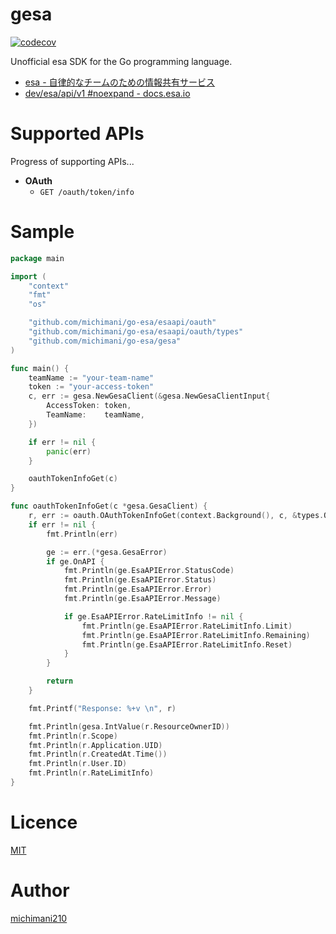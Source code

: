 gesa
===

[![codecov](https://codecov.io/gh/michimani/go-esa/branch/main/graph/badge.svg?token=JL9T8F4GBX)](https://codecov.io/gh/michimani/go-esa)  

Unofficial esa SDK for the Go programming language.

- [esa - 自律的なチームのための情報共有サービス](https://esa.io/)
- [dev/esa/api/v1 #noexpand - docs.esa.io](https://docs.esa.io/posts/102)

# Supported APIs

Progress of supporting APIs...

- **OAuth**
  - `GET /oauth/token/info`

# Sample

```go
package main

import (
	"context"
	"fmt"
	"os"

	"github.com/michimani/go-esa/esaapi/oauth"
	"github.com/michimani/go-esa/esaapi/oauth/types"
	"github.com/michimani/go-esa/gesa"
)

func main() {
	teamName := "your-team-name"
	token := "your-access-token"
	c, err := gesa.NewGesaClient(&gesa.NewGesaClientInput{
		AccessToken: token,
		TeamName:    teamName,
	})

	if err != nil {
		panic(err)
	}

	oauthTokenInfoGet(c)
}

func oauthTokenInfoGet(c *gesa.GesaClient) {
	r, err := oauth.OAuthTokenInfoGet(context.Background(), c, &types.OAuthTokenInfoGetParam{})
	if err != nil {
		fmt.Println(err)

		ge := err.(*gesa.GesaError)
		if ge.OnAPI {
			fmt.Println(ge.EsaAPIError.StatusCode)
			fmt.Println(ge.EsaAPIError.Status)
			fmt.Println(ge.EsaAPIError.Error)
			fmt.Println(ge.EsaAPIError.Message)

			if ge.EsaAPIError.RateLimitInfo != nil {
				fmt.Println(ge.EsaAPIError.RateLimitInfo.Limit)
				fmt.Println(ge.EsaAPIError.RateLimitInfo.Remaining)
				fmt.Println(ge.EsaAPIError.RateLimitInfo.Reset)
			}
		}

		return
	}

	fmt.Printf("Response: %+v \n", r)

	fmt.Println(gesa.IntValue(r.ResourceOwnerID))
	fmt.Println(r.Scope)
	fmt.Println(r.Application.UID)
	fmt.Println(r.CreatedAt.Time())
	fmt.Println(r.User.ID)
	fmt.Println(r.RateLimitInfo)
}
```

# Licence

[MIT](https://github.com/michimani/gesa/blob/main/LICENCE)

# Author

[michimani210](https://twitter.com/michimani210)

